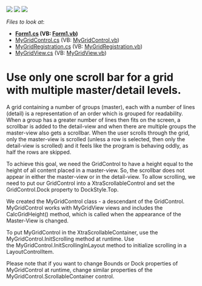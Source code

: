 <!-- default badges list -->
![](https://img.shields.io/endpoint?url=https://codecentral.devexpress.com/api/v1/VersionRange/128632666/12.1.8%2B)
[![](https://img.shields.io/badge/Open_in_DevExpress_Support_Center-FF7200?style=flat-square&logo=DevExpress&logoColor=white)](https://supportcenter.devexpress.com/ticket/details/E4376)
[![](https://img.shields.io/badge/📖_How_to_use_DevExpress_Examples-e9f6fc?style=flat-square)](https://docs.devexpress.com/GeneralInformation/403183)
<!-- default badges end -->
<!-- default file list -->
*Files to look at*:

* **[Form1.cs](./CS/Form1.cs) (VB: [Form1.vb](./VB/Form1.vb))**
* [MyGridControl.cs](./CS/GridControlDescendant/MyGridControl.cs) (VB: [MyGridControl.vb](./VB/GridControlDescendant/MyGridControl.vb))
* [MyGridRegistration.cs](./CS/GridControlDescendant/MyGridRegistration.cs) (VB: [MyGridRegistration.vb](./VB/GridControlDescendant/MyGridRegistration.vb))
* [MyGridView.cs](./CS/GridControlDescendant/MyGridView.cs) (VB: [MyGridView.vb](./VB/GridControlDescendant/MyGridView.vb))
<!-- default file list end -->
# Use only one scroll bar for a grid with multiple master/detail levels.


A grid containing a number of groups (master), each with a number of lines (detail) is a representation of an order which is grouped for readability. When a group has a greater number of lines then fits on the screen, a scrollbar is added to the detail-view and when there are multiple groups the master-view also gets a scrollbar. When the user scrolls through the grid, only the master-view is scrolled (unless a row is selected, then only the detail-view is scrolled) and it feels like the program is behaving oddly, as half the rows are skipped.</p>
<p>To achieve this goal, we need the GridControl to have a height equal to the height of all content placed in a master-view. So, the scrollbar does not appear in either the master-view or in the detail-view. To allow scrolling, we need to put our GridControl into a XtraScrollableControl and set the GridControl.Dock property to DockStyle.Top.</p>
<p>We created the MyGridControl class - a descendant of the GridControl. MyGridControl works with MyGridView views and includes the CalcGridHeight() method, which is called when the appearance of the Master-View is changed.</p>
<p>To put MyGridControl in the XtraScrollableContainer, use the MyGridControl.InitScrolling method at runtime. Use the MyGridControl.InitScrollingInLayout method to initialize scrolling in a LayoutControlItem. </p>
<p>Please note that if you want to change Bounds or Dock properties of MyGridControl at runtime, change similar properties of the MyGridControl.ScrollableContainer control.</p>

<br/>


